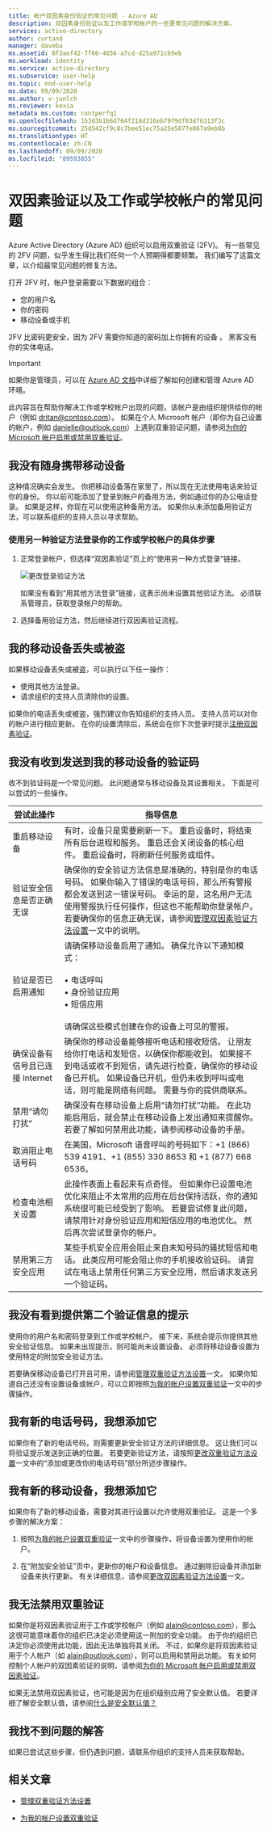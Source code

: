 ```yaml
---
title: 帐户双因素身份验证的常见问题 - Azure AD
description: 双因素身份验证以及工作或学校帐户的一些更常见问题的解决方案。
services: active-directory
author: curtand
manager: daveba
ms.assetid: 8f3aef42-7f66-4656-a7cd-d25a971cb9eb
ms.workload: identity
ms.service: active-directory
ms.subservice: user-help
ms.topic: end-user-help
ms.date: 09/09/2020
ms.author: v-junlch
ms.reviewer: kexia
metadata ms.custom: contperfq1
ms.openlocfilehash: 1b3d3b1b6d764f218d316eb79f9df83d76313f3c
ms.sourcegitcommit: 25d542cf9c8c7bee51ec75a25e5077e867a9eb8b
ms.translationtype: HT
ms.contentlocale: zh-CN
ms.lasthandoff: 09/09/2020
ms.locfileid: "89593855"
---
```

# <a name="common-problems-with-two-factor-verification-and-your-work-or-school-account"></a>双因素验证以及工作或学校帐户的常见问题

Azure Active Directory (Azure AD) 组织可以启用双重验证 (2FV)。 有一些常见的 2FV 问题，似乎发生得比我们任何一个人预期得都要频繁。 我们编写了这篇文章，以介绍最常见问题的修复方法。

打开 2FV 时，帐户登录需要以下数据的组合：

- 您的用户名
- 你的密码
- 移动设备或手机

2FV 比密码更安全，因为 2FV 需要你知道的密码加上你拥有的设备 。 黑客没有你的实体电话。

>[!Important]
>如果你是管理员，可以在 [Azure AD 文档](../index.yml)中详细了解如何创建和管理 Azure AD 环境。

此内容旨在帮助你解决工作或学校帐户出现的问题，该帐户是由组织提供给你的帐户（例如 dritan@contoso.com）。 如果在个人 Microsoft 帐户（即你为自己设置的帐户，例如 danielle@outlook.com）上遇到双重验证问题，请参阅[为你的 Microsoft 帐户启用或禁用双重验证](https://support.microsoft.com/help/4028586/microsoft-account-turning-two-step-verification-on-or-off)。

## <a name="i-dont-have-my-mobile-device-with-me"></a>我没有随身携带移动设备

这种情况确实会发生。 你把移动设备落在家里了，所以现在无法使用电话来验证你的身份。 你以前可能添加了登录到帐户的备用方法，例如通过你的办公电话登录。 如果是这样，你现在可以使用这种备用方法。 如果你从未添加备用验证方法，可以联系组织的支持人员以寻求帮助。

### <a name="to-sign-in-to-your-work-or-school-account-using-another-verification-method"></a>使用另一种验证方法登录你的工作或学校帐户的具体步骤

1. 正常登录帐户，但选择“双因素验证”页上的“使用另一种方式登录”链接。

    ![更改登录验证方法](./media/multi-factor-authentication-end-user-troubleshoot/two-factor-auth-signin-another-way.png)

    如果没有看到“用其他方法登录”链接，这表示尚未设置其他验证方法。 必须联系管理员，获取登录帐户的帮助。

2. 选择备用验证方法，然后继续进行双因素验证流程。

## <a name="i-lost-my-mobile-device-or-it-was-stolen"></a>我的移动设备丢失或被盗

如果移动设备丢失或被盗，可以执行以下任一操作：

- 使用其他方法登录。
- 请求组织的支持人员清除你的设置。

如果你的电话丢失或被盗，强烈建议你告知组织的支持人员。 支持人员可以对你的帐户进行相应更新。 在你的设置清除后，系统会在你下次登录时提示[注册双因素验证](multi-factor-authentication-end-user-first-time.md)。

## <a name="im-not-receiving-the-verification-code-sent-to-my-mobile-device"></a>我没有收到发送到我的移动设备的验证码

收不到验证码是一个常见问题。 此问题通常与移动设备及其设置相关。 下面是可以尝试的一些操作。

尝试此操作 | 指导信息
--------- | ------------
重启移动设备 | 有时，设备只是需要刷新一下。 重启设备时，将结束所有后台进程和服务。 重启还会关闭设备的核心组件。 重启设备时，将刷新任何服务或组件。
验证安全信息是否正确无误 | 确保你的安全验证方法信息是准确的，特别是你的电话号码。 如果你输入了错误的电话号码，那么所有警报都会发送到这一错误号码。 幸运的是，这名用户无法使用警报执行任何操作，但这也不能帮助你登录帐户。 若要确保你的信息正确无误，请参阅[管理双因素验证方法设置](multi-factor-authentication-end-user-manage-settings.md)一文中的说明。
验证是否已启用通知 | 请确保移动设备启用了通知。 确保允许以下通知模式： <br/><br/> &bull; 电话呼叫 <br/> &bull; 身份验证应用 <br/> &bull; 短信应用 <br/><br/> 请确保这些模式创建在你的设备上可见的警报。
确保设备有信号且已连接 Internet | 确保你的移动设备能够接听电话和接收短信。 让朋友给你打电话和发短信，以确保你都能收到。 如果接不到电话或收不到短信，请先进行检查，确保你的移动设备已开机。 如果设备已开机，但仍未收到呼叫或电话，则可能是网络有问题。 需要与你的提供商联系。 
禁用“请勿打扰” | 确保没有在移动设备上启用“请勿打扰”功能。 在此功能启用后，就会禁止在移动设备上发出通知来提醒你。 若要了解如何禁用此功能，请参阅移动设备的手册。
取消阻止电话号码 | 在美国，Microsoft 语音呼叫的号码如下：+1 (866) 539 4191、+1 (855) 330 8653 和 +1 (877) 668 6536。
检查电池相关设置 | 此操作表面上看起来有点奇怪。 但如果你已设置电池优化来阻止不太常用的应用在后台保持活跃，你的通知系统很可能已经受到了影响。 若要尝试修复此问题，请禁用针对身份验证应用和短信应用的电池优化。 然后再次尝试登录你的帐户。
禁用第三方安全应用 | 某些手机安全应用会阻止来自未知号码的骚扰短信和电话。 此类应用可能会阻止你的手机接收验证码。 请尝试在电话上禁用任何第三方安全应用，然后请求发送另一个验证码。

## <a name="im-not-being-prompted-for-my-second-verification-information"></a>我没有看到提供第二个验证信息的提示

使用你的用户名和密码登录到工作或学校帐户。 接下来，系统会提示你提供其他安全验证信息。 如果未出现提示，则可能尚未设置设备。 必须将移动设备设置为使用特定的附加安全验证方法。

若要确保移动设备已打开且可用，请参阅[管理双重验证方法设置](multi-factor-authentication-end-user-manage-settings.md)一文。 如果你知道自己还没有设置设备或帐户，可以立即按照[为我的帐户设置双重验证](multi-factor-authentication-end-user-first-time.md)一文中的步骤操作。

## <a name="i-have-a-new-phone-number-and-i-want-to-add-it"></a>我有新的电话号码，我想添加它

如果你有了新的电话号码，则需要更新安全验证方法的详细信息。 这让我们可以将验证提示发送到正确的位置。 若要更新验证方法，请按照[更改双重验证方法设置](multi-factor-authentication-end-user-manage-settings.md#add-or-change-your-phone-number)一文中的“添加或更改你的电话号码”部分所述步骤操作。

## <a name="i-have-a-new-mobile-device-and-i-want-to-add-it"></a>我有新的移动设备，我想添加它

如果你有了新的移动设备，需要对其进行设置以允许使用双重验证。 这是一个多步骤的解决方案：

1. 按照[为我的帐户设置双重验证](multi-factor-authentication-end-user-first-time.md)一文中的步骤操作，将设备设置为使用你的帐户。

1. 在“附加安全验证”页中，更新你的帐户和设备信息。 通过删除旧设备并添加新设备来执行更新。 有关详细信息，请参阅[更改双因素验证方法设置](multi-factor-authentication-end-user-manage-settings.md)一文。

## <a name="i-cant-turn-off-two-factor-verification"></a>我无法禁用双重验证

如果你是将双因素验证用于工作或学校帐户（例如 alain@contoso.com），那么这很可能意味着你的组织已决定必须使用这一附加的安全功能。 由于你的组织已决定你必须使用此功能，因此无法单独将其关闭。 不过，如果你是将双因素验证用于个人帐户（如 alain@outlook.com），则可以启用和禁用此功能。 有关如何控制个人帐户的双因素验证的说明，请参阅[为你的 Microsoft 帐户启用或禁用双因素验证](https://support.microsoft.com/help/4028586/microsoft-account-turning-two-step-verification-on-or-off)。

如果无法禁用双因素验证，也可能是因为在组织级别应用了安全默认值。 若要详细了解安全默认值，请参阅[什么是安全默认值？](../fundamentals/concept-fundamentals-security-defaults.md)

## <a name="i-didnt-find-an-answer-to-my-problem"></a>我找不到问题的解答

如果已尝试这些步骤，但仍遇到问题，请联系你组织的支持人员来获取帮助。

## <a name="related-articles"></a>相关文章

- [管理双重验证方法设置](multi-factor-authentication-end-user-manage-settings.md)

- [为我的帐户设置双重验证](multi-factor-authentication-end-user-first-time.md)


